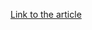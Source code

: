 [Link to the article](https://blog.qualys.com/vulnerabilities-threat-research/2024/10/20/unmasking-lumma-stealer-analyzing-deceptive-tactics-with-fake-captcha)
